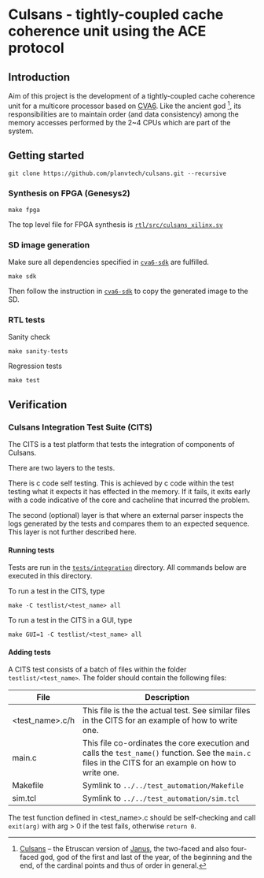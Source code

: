 # Culsans - tightly-coupled cache coherence unit using the ACE protocol


## Introduction

Aim of this project is the development of a tightly-coupled cache coherence unit for a multicore processor based on
[CVA6](https://github.com/openhwgroup/cva6). Like the ancient god [^1], its responsibilities are to maintain order
(and data consistency) among the memory accesses performed by the 2~4 CPUs which are part of the system.

[^1]: [Culsans](https://en.wikipedia.org/wiki/Culsans) – the Etruscan version of [Janus](https://en.wikipedia.org/wiki/Janus),
the two-faced and also four-faced god, god of the first and last of the year, of the beginning and the end, of the
cardinal points and thus of order in general.


## Getting started

```
git clone https://github.com/planvtech/culsans.git --recursive
```

### Synthesis on FPGA (Genesys2)

```
make fpga
```

The top level file for FPGA synthesis is [`rtl/src/culsans_xilinx.sv`](rtl/src/culsans_xilinx.sv)


### SD image generation

Make sure all dependencies specified in [`cva6-sdk`](https://github.com/planvtech/cva6-sdk/blob/culsans_pulp/README.md) are fulfilled.

```
make sdk
```

Then follow the instruction in [`cva6-sdk`](https://github.com/planvtech/cva6-sdk/blob/culsans_pulp/README.md) to copy the generated image to the SD.


### RTL tests

Sanity check

```
make sanity-tests
```

Regression tests

```
make test
```


## Verification


### Culsans Integration Test Suite (CITS)

The CITS is a test platform that tests the integration of components of Culsans.

There are two layers to the tests.

There is c code self testing. This is achieved by c code within the test testing what it expects it has effected in the
memory. If it fails, it exits early with a code indicative of the core and cacheline that incurred the problem.

The second (optional) layer is that where an external parser inspects the logs generated by the tests and compares them to an
expected sequence. This layer is not further described here.


#### Running tests

Tests are run in the [`tests/integration`](tests/integration) directory. All commands below are executed in this directory.

To run a test in the CITS, type

```
make -C testlist/<test_name> all
```

To run a test in the CITS in a GUI, type

```
make GUI=1 -C testlist/<test_name> all
```


#### Adding tests

A CITS test consists of a batch of files within the folder `testlist/<test_name>`. The folder should contain the following files:

| File            | Description |
|-----------------|-------------|
| <test_name>.c/h | This file is the the actual test. See similar files in the CITS for an example of how to write one. |
| main.c          | This file co-ordinates the core execution and calls the `test_name()` function. See the `main.c` files in the CITS for an example on how to write one. |
| Makefile        | Symlink to `../../test_automation/Makefile` |
| sim.tcl         | Symlink to `../../test_automation/sim.tcl` |

The test function defined in <test_name>.c should be self-checking and call `exit(arg)` with arg > 0 if the test fails, otherwise `return 0`.
